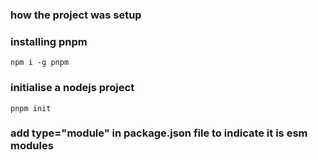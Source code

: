 ### how the project was setup

### installing pnpm

```
npm i -g pnpm
```

### initialise a nodejs project

```
pnpm init
```

### add type="module" in package.json file to indicate it is esm modules
